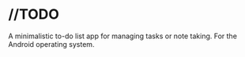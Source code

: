 # //TODO
A minimalistic to-do list app for managing tasks or note taking. For the Android operating system.

